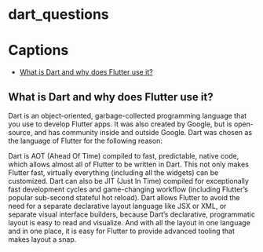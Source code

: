 # dart_questions

# Captions
- [What is Dart and why does Flutter use it?](#what-is-dart)



## What is Dart and why does Flutter use it?
Dart is an object-oriented, garbage-collected programming language that you use to develop Flutter apps. It was also created by Google, but is open-source, and has community inside and outside Google. Dart was chosen as the language of Flutter for the following reason:

Dart is AOT (Ahead Of Time) compiled to fast, predictable, native code, which allows almost all of Flutter to be written in Dart. This not only makes Flutter fast, virtually everything (including all the widgets) can be customized.
Dart can also be JIT (Just In Time) compiled for exceptionally fast development cycles and game-changing workflow (including Flutter’s popular sub-second stateful hot reload).
Dart allows Flutter to avoid the need for a separate declarative layout language like JSX or XML, or separate visual interface builders, because Dart’s declarative, programmatic layout is easy to read and visualize. And with all the layout in one language and in one place, it is easy for Flutter to provide advanced tooling that makes layout a snap.
